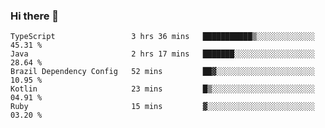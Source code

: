 ### Hi there 👋

<!--START_SECTION:waka-->
```text
TypeScript                 3 hrs 36 mins   ███████████▒░░░░░░░░░░░░░   45.31 % 
Java                       2 hrs 17 mins   ███████░░░░░░░░░░░░░░░░░░   28.64 % 
Brazil Dependency Config   52 mins         ██▓░░░░░░░░░░░░░░░░░░░░░░   10.95 % 
Kotlin                     23 mins         █▒░░░░░░░░░░░░░░░░░░░░░░░   04.91 % 
Ruby                       15 mins         ▓░░░░░░░░░░░░░░░░░░░░░░░░   03.20 % 
```
<!--END_SECTION:waka-->

<!--
**jerry-shao/jerry-shao** is a ✨ _special_ ✨ repository because its `README.md` (this file) appears on your GitHub profile.

Here are some ideas to get you started:

- 🔭 I’m currently working on ...
- 🌱 I’m currently learning ...
- 👯 I’m looking to collaborate on ...
- 🤔 I’m looking for help with ...
- 💬 Ask me about ...
- 📫 How to reach me: ...
- 😄 Pronouns: ...
- ⚡ Fun fact: ...
-->
